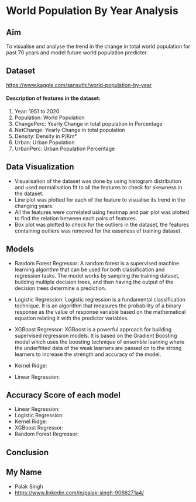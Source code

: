 # World Population By Year Analysis
## Aim
To visualise and analyse the trend in the change in total world population for past 70 years and model future world population predicter. 

## Dataset
https://www.kaggle.com/sansuthi/world-population-by-year

#### Description of features in the dataset:
1. Year: 1951 to 2020
2. Population: World Population
3. ChangePerc: Yearly Change in total population in Percentage
4. NetChange: Yearly Change in total population
5. Density: Density in P/Km²
6. Urban: Urban Population
7. UrbanPerc: Urban Population Percentage

## Data Visualization
* Visualisation of the dataset was done by using histogram distribution and used normalisation fit to all the features to check for skewness in the dataset.
* Line plot was plotted for each of the feature to visualise its trend in the changing years.
* All the features were correlated using heatmap and pair plot was plotted to find the relation between each pairs of features.
* Box plot was plotted to check for the outliers in the dataset, the features containing outliers was removed for the easeness of training dataset.

## Models
* Random Forest Regressor: A random forest is a supervised machine learning algorithm that can be used for both classification and regression tasks. The model works by sampling the training dataset, building multiple decision trees, and then having the output of the decision trees determine a prediction.

* Logistic Regression: Logistic regression is a fundamental classification technique. It is an algorithm that measures the probability of a binary response as the value of response variable based on the mathematical equation relating it with the predictor variables.

* XGBoost Regressor: XGBoost is a powerful approach for building supervised regression models. It is based on the Gradient Boosting model which uses the boosting technique of ensemble learning where the underfitted data of the weak learners are passed on to the strong learners to increase the strength and accuracy of the model.

* Kernel Ridge:

* Linear Regression:

## Accuracy Score of each model
* Linear Regression:
* Logistic Regression:
* Kernel Ridge:
* XGBoost Regressor:
* Random Forest Regressor:

## Conclusion

## My Name
* Palak Singh
* https://www.linkedin.com/in/palak-singh-9066271a4/
